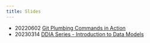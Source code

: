 ```yaml
---
title: Slides
---
```


- 20220602 [Git Plumbing Commands in Action](https://langinteger.github.io/learning/git-in-action/git-in-action.html)
- 20230314 [DDIA Series - Introduction to Data Models](https://blog.langinteger.com/learning/data-models-and-query-languages/data-models-and-query-languages.html)

